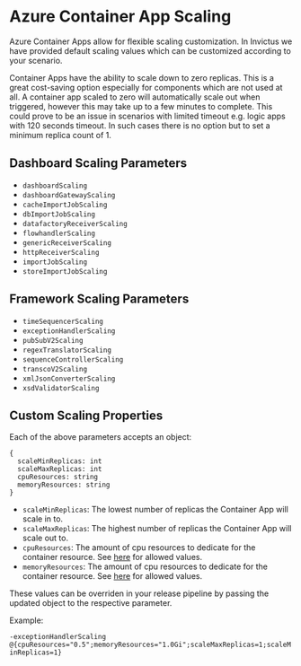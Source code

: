 # Azure Container App Scaling

Azure Container Apps allow for flexible scaling customization. In Invictus we have provided default scaling values which can be customized according to your scenario.

Container Apps have the ability to scale down to zero replicas. This is a great cost-saving option especially for components which are not used at all. A container app scaled to zero will automatically scale out when triggered, however this may take up to a few minutes to complete. This could prove to be an issue in scenarios with limited timeout e.g. logic apps with 120 seconds timeout. In such cases there is no option but to set a minimum replica count of 1.

## Dashboard Scaling Parameters

- `dashboardScaling`
- `dashboardGatewayScaling`
- `cacheImportJobScaling`
- `dbImportJobScaling`
- `datafactoryReceiverScaling`
- `flowhandlerScaling`
- `genericReceiverScaling`
- `httpReceiverScaling`
- `importJobScaling`
- `storeImportJobScaling`

## Framework Scaling Parameters
- `timeSequencerScaling`
- `exceptionHandlerScaling`
- `pubSubV2Scaling`
- `regexTranslatorScaling`
- `sequenceControllerScaling`
- `transcoV2Scaling`
- `xmlJsonConverterScaling`
- `xsdValidatorScaling`

## Custom Scaling Properties

Each of the above parameters accepts an object:

```
{
  scaleMinReplicas: int
  scaleMaxReplicas: int
  cpuResources: string
  memoryResources: string
}
```

- `scaleMinReplicas`: The lowest number of replicas the Container App will scale in to.
- `scaleMaxReplicas`: The highest number of replicas the Container App will scale out to.
- `cpuResources`: The amount of cpu resources to dedicate for the container resource. See [here](https://learn.microsoft.com/en-us/azure/container-apps/containers#allocations) for allowed values.
- `memoryResources`: The amount of cpu resources to dedicate for the container resource. See [here](https://learn.microsoft.com/en-us/azure/container-apps/containers#allocations) for allowed values.

These values can be overriden in your release pipeline by passing the updated object to the respective parameter. 

Example:

`-exceptionHandlerScaling @{cpuResources="0.5";memoryResources="1.0Gi";scaleMaxReplicas=1;scaleMinReplicas=1}`
